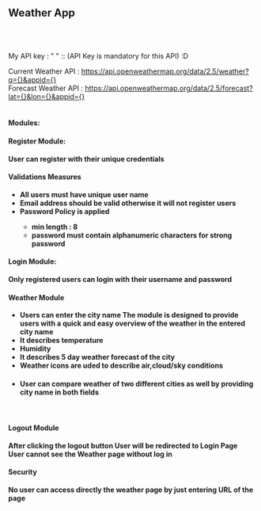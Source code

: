 <h2>Weather App</h2><br><br>

My API key :  " " :: (API Key is mandatory for this API)  :D <br>

Current Weather API : https://api.openweathermap.org/data/2.5/weather?q={}&appid={}<br>
Forecast Weather API : https://api.openweathermap.org/data/2.5/forecast?lat={}&lon={}&appid={}<br><br>

<h4>Modules:<br>
<h4>Register Module:</h4>
<b>User can register with their unique credentials </b>
<h4>Validations Measures</h4>
<ul><li><b>All users must have unique user name</b></li>
<li><b>Email address should be valid otherwise it will not register users</b></li>
<li><b>Password Policy is applied <ul><li>min length : 8</li> 
<li>password must contain alphanumeric characters for strong password</li>
</ul></b></li></ul>


<h4>Login Module:</h4>
<b>Only registered users can login with their username and password</b><br>

<h4>Weather Module</h4>
<ul>
<li><b>Users can enter the city name The module is designed to provide users with a quick and easy overview of the weather in the entered city name</b></li>
<li><b>It describes temperature </b></li>
<li><b>Humidity</b></li>
<li><b>It describes 5 day weather forecast of the city</b></li>
<li><b>Weather icons are uded to describe air,cloud/sky conditions</b></li>
<li><h4>User can compare weather of two different cities as well by providing city name in both fields</h4></li></ul><br>

<h4>Logout Module</h4>
<b>After clicking the logout button User will be redirected to Login Page</b><br>
<b>User cannot see the Weather page without log in</b>

<h4>Security</h4>
<b>No user can access directly the weather page by just entering URL of the page</b><br>




